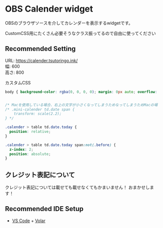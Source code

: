 # OBS Calender widget
OBSのブラウザソースを介してカレンダーを表示するwidgetです。

CustomCSS用にたくさん必要そうなクラス振ってるので自由に使ってください

## Recommended Setting
URL: https://calender.tsutoringo.ink/  
幅: 600  
高さ: 800

カスタムCSS
```css
body { background-color: rgba(0, 0, 0, 0); margin: 0px auto; overflow: hidden; }


/* Macを使用している場合、右上の文字が小さくなってしまうためなってしまうためMacの場合推奨 */
/* .mini-calender td.date span {
    transform: scale(2.2);
} */

.calender > table td.date.today {
  position: relative;
}

.calender > table td.date.today span:not(.before) {
  z-index: 2;
  position: absolute;
}

```

## クレジット表記について

クレジット表記については載せても載せなくてもかまいません！
おまかせします！

## Recommended IDE Setup

- [VS Code](https://code.visualstudio.com/) + [Volar](https://marketplace.visualstudio.com/items?itemName=johnsoncodehk.volar)